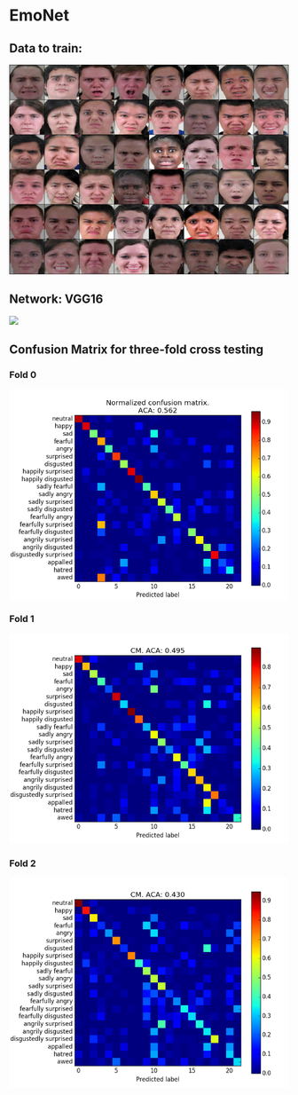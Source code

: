 # EmoNet

## Data to train:
![](show/0001.jpg)

## Network: VGG16
![](network.png)

## Confusion Matrix for three-fold cross testing

### Fold 0
![](show/cm_fold0.png)

### Fold 1
![](show/cm_fold1.png)

### Fold 2
![](show/cm_fold2.png)
